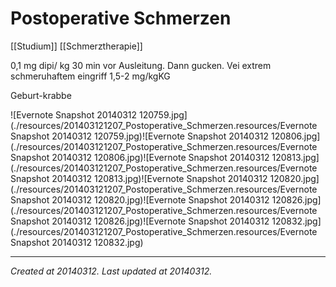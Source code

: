# Postoperative Schmerzen
 [[Studium]] [[Schmerztherapie]]

0,1 mg dipi/ kg 30 min vor Ausleitung. Dann gucken. Vei extrem schmeruhaftem eingriff 1,5-2 mg/kgKG

  

Geburt-krabbe

![Evernote Snapshot 20140312 120759.jpg](./resources/201403121207_Postoperative_Schmerzen.resources/Evernote Snapshot 20140312 120759.jpg)![Evernote Snapshot 20140312 120806.jpg](./resources/201403121207_Postoperative_Schmerzen.resources/Evernote Snapshot 20140312 120806.jpg)![Evernote Snapshot 20140312 120813.jpg](./resources/201403121207_Postoperative_Schmerzen.resources/Evernote Snapshot 20140312 120813.jpg)![Evernote Snapshot 20140312 120820.jpg](./resources/201403121207_Postoperative_Schmerzen.resources/Evernote Snapshot 20140312 120820.jpg)![Evernote Snapshot 20140312 120826.jpg](./resources/201403121207_Postoperative_Schmerzen.resources/Evernote Snapshot 20140312 120826.jpg)![Evernote Snapshot 20140312 120832.jpg](./resources/201403121207_Postoperative_Schmerzen.resources/Evernote Snapshot 20140312 120832.jpg)

---

_Created at 20140312._
_Last updated at 20140312._



